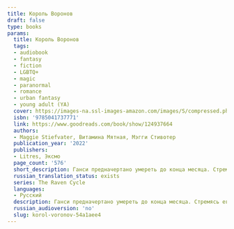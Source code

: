 ```yaml
---
title: Король Воронов
draft: false
type: books
params:
  title: Король Воронов
  tags:
  - audiobook
  - fantasy
  - fiction
  - LGBTQ+
  - magic
  - paranormal
  - romance
  - urban fantasy
  - young adult (YA)
  cover: https://images-na.ssl-images-amazon.com/images/S/compressed.photo.goodreads.com/books/1477103790i/17378527.jpg, https://images-na.ssl-images-amazon.com/images/S/compressed.photo.goodreads.com/books/1680395146i/124937664.jpg
  isbn: '9785041737771'
  link: https://www.goodreads.com/book/show/124937664
  authors:
  - Maggie Stiefvater, Витамина Мятная, Мэгги Стивотер
  publication_year: '2022'
  publishers:
  - Litres, Эксмо
  page_count: '576'
  short_description: Ганси предначертано умереть до конца месяца. Стремясь его спасти, Ронан-сновидец, Адам, ставший частью Кабесуотера, Ной, застрявший между жизнью и смертью, и Блу – милая девушка, обремененная...
  russian_translation_status: exists
  series: The Raven Cycle
  languages:
  - Русский
  description: Ганси предначертано умереть до конца месяца. Стремясь его спасти, Ронан-сновидец, Адам, ставший частью Кабесуотера, Ной, застрявший между жизнью и смертью, и Блу – милая девушка, обремененная жутким проклятием, объединяются в поисках валлийского короля, способного выполнить любую просьбу. Заветное желание ребят – сохранить жизнь Ганси.<br /><br />Теперь, когда поиски подходят к концу, кошмары преследуют на каждом шагу, а по пятам идут опасные люди, друзьям предстоит сделать непростой выбор…
  russian_audioversion: 'no'
  slug: korol-voronov-54a1aee4
---
```

